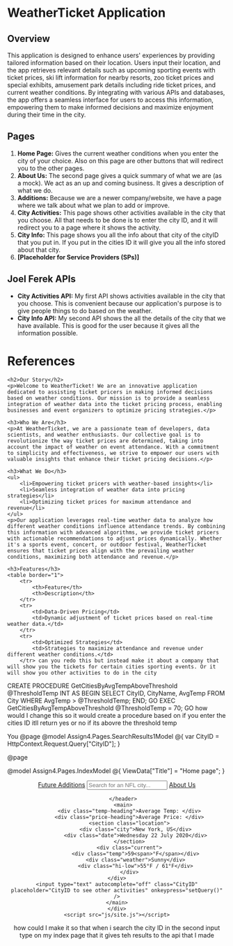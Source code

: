 # WeatherTicket Application

## Overview

This application is designed to enhance users' experiences by providing tailored information based on their location. Users input their location, and the app retrieves relevant details such as upcoming sporting events with ticket prices, ski lift information for nearby resorts, zoo ticket prices and special exhibits, amusement park details including ride ticket prices, and current weather conditions. By integrating with various APIs and databases, the app offers a seamless interface for users to access this information, empowering them to make informed decisions and maximize enjoyment during their time in the city.

## Pages

1. **Home Page:** Gives the current weather conditions when you enter the city of your choice. Also on this page are other buttons that will redirect you to the other pages.
2. **About Us:** The second page gives a quick summary of what we are (as a mock). We act as an up and coming business. It gives a description of what we do.
3. **Additions:** Because we are a newer company/website, we have a page where we talk about what we plan to add or improve.
4. **City Activities:** This page shows other activities available in the city that you choose. All that needs to be done is to enter the city ID, and it will redirect you to a page where it shows the activity.
5. **City Info:** This page shows you all the info about that city of the cityID that you put in. If you put in the cities ID it will give you all the info stored about that city.
6. **[Placeholder for Service Providers (SPs)]**

## Joel Ferek APIs

- **City Activities API:** My first API shows activities available in the city that you choose. This is convenient because our application's purpose is to give people things to do based on the weather.
- **City Info API:** My second API shows the all the details of the city that we have available. This is good for the user because it gives all the information possible.

# References

<body>


    <h2>Our Story</h2>
    <p>Welcome to WeatherTicket! We are an innovative application dedicated to assisting ticket pricers in making informed decisions based on weather conditions. Our mission is to provide a seamless integration of weather data into the ticket pricing process, enabling businesses and event organizers to optimize pricing strategies.</p>

    <h3>Who We Are</h3>
    <p>At WeatherTicket, we are a passionate team of developers, data scientists, and weather enthusiasts. Our collective goal is to revolutionize the way ticket prices are determined, taking into account the impact of weather on event attendance. With a commitment to simplicity and effectiveness, we strive to empower our users with valuable insights that enhance their ticket pricing decisions.</p>

    <h3>What We Do</h3>
    <ul>
        <li>Empowering ticket pricers with weather-based insights</li>
        <li>Seamless integration of weather data into pricing strategies</li>
        <li>Optimizing ticket prices for maximum attendance and revenue</li>
    </ul>
    <p>Our application leverages real-time weather data to analyze how different weather conditions influence attendance trends. By combining this information with advanced algorithms, we provide ticket pricers with actionable recommendations to adjust prices dynamically. Whether it's a sports event, concert, or outdoor festival, WeatherTicket ensures that ticket prices align with the prevailing weather conditions, maximizing both attendance and revenue.</p>

    <h3>Features</h3>
    <table border="1">
        <tr>
            <th>Feature</th>
            <th>Description</th>
        </tr>
        <tr>
            <td>Data-Driven Pricing</td>
            <td>Dynamic adjustment of ticket prices based on real-time weather data.</td>
        </tr>
        <tr>
            <td>Optimized Strategies</td>
            <td>Strategies to maximize attendance and revenue under different weather conditions.</td>
        </tr> can you redo this but instead make it about a company that will show you the tickets for certain cities sporting events. Or it will show you other activities to do in the city




CREATE PROCEDURE GetCitiesByAvgTempAboveThreshold
    @ThresholdTemp INT
AS
BEGIN
    SELECT CityID, CityName, AvgTemp
    FROM City
    WHERE AvgTemp > @ThresholdTemp;
END;
GO 
EXEC GetCitiesByAvgTempAboveThreshold @ThresholdTemp = 70;
GO how would I change this so it would create a
 procedure based on if you enter the cities ID itll return yes or no if its abovre the threshold temp




You
@page
@model Assign4.Pages.SearchResults1Model
@{
    var CityID = HttpContext.Request.Query["CityID"];
}

<div id="GetEvents" style="visibility:hidden; "> </div>


<script type="module">
    displayCityEvents(@CityID)
</script>@page
@model Assign4.Pages.IndexModel
@{
    ViewData["Title"] = "Home page";
}

<body>
    <div class="app-wrap">
        <header>
            <a href="Additions">Future Additions</a>
            <input type="text" autocomplete="off" class="search-box" placeholder="Search for an NFL city..." onkeypress="setQuery()" />
            <a href="about-us">About Us</a><br>


        </header>
        <main>
            <div class="temp-heading">Average Temp: </div>
            <div class="price-heading">Average Price: </div>
            <section class="location">
                <div class="city">New York, US</div>
                <div class="date">Wednesday 22 July 2020</div>
            </section>
            <div class="current">
                <div class="temp">59<span>°F</span></div>
                <div class="weather">Sunny</div>
                <div class="hi-low">55°F / 61°F</div>
            </div>
    </div>
    <input type="text" autocomplete="off" class="CityID" placeholder="CityID to see other activities" onkeypress="setQuery()" />
    </main>
    </div>
    <script src="js/site.js"></script>
</body>
</html>
how could I make it so that when i search the city ID in the second input type on my index page that it gives teh results to the api that I made
